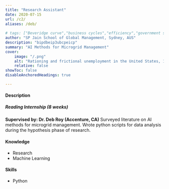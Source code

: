 ```yaml
---
title: "Research Assistant" 
date: 2020-07-15
url: /c2/
aliases: /deb/
    
# tags: ["Beveridge curve","business cycles","efficiency","government spending","job rationing","matching model","multiplier","unemployment","unemployment gap","unemployment insurance","wage rigidity"]
author: "SP Jain School of Global Management, Sydney, AUS"
description: "bipdbeip3ubcpeicp" 
summary: "AI Methods for Microgrid Management" 
cover:
    image: "/.png"
    alt: "Rationing and frictional unemployment in the United States, 1964–2009"
    relative: false
showToc: false
disableAnchoredHeadings: true

---
```


#### Description
##### Reading Internship (8 weeks)
**Supervised by: Dr. Deb Roy (Accenture, CA)**
Surveyed literature on AI methods for microgrid management. Wrote python scripts for data analysis during the hypothesis phase of research.

#### Knowledge
+ Research
+ Machine Learning

#### Skills
+ Python